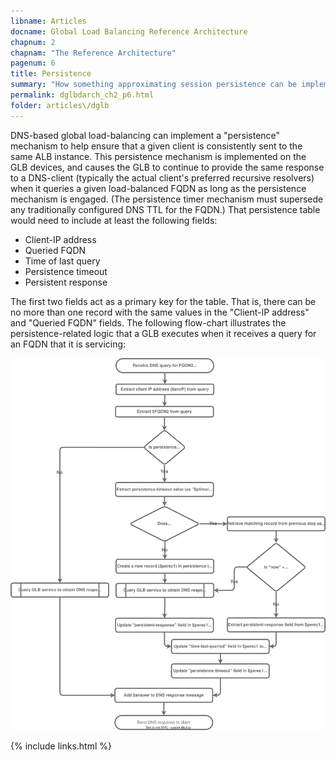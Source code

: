 ```yaml
---
libname: Articles
docname: Global Load Balancing Reference Architecture
chapnum: 2
chapnam: "The Reference Architecture"
pagenum: 6
title: Persistence
summary: "How something approximating session persistence can be implemented with dGLB."
permalink: dglbdarch_ch2_p6.html
folder: articles\/dglb
---
```


DNS-based global load-balancing can implement a "persistence" mechanism to help ensure that a given client is consistently sent to the same ALB instance. This persistence mechanism is implemented on the GLB devices, and causes the GLB to continue to provide the same response to a DNS-client (typically the actual client's preferred recursive resolvers) when it queries a given load-balanced FQDN as long as the persistence mechanism is engaged. (The persistence timer mechanism must supersede any traditionally configured DNS TTL for the FQDN.) That persistence table would need to include at least the following fields:

* Client-IP address
* Queried FQDN
* Time of last query
* Persistence timeout
* Persistent response

The first two fields act as a primary key for the table. That is, there can be no more than one record with the same values in the "Client-IP address" and "Queried FQDN" fields. The following flow-chart illustrates the persistence-related logic that a GLB executes when it receives a query for an FQDN that it is servicing:

![image](./dglb-persistence-flowchart.drawio.svg)

{% include links.html %}